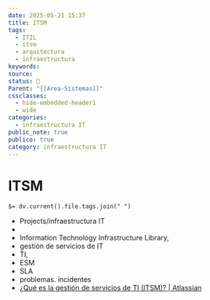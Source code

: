 ```yaml
---
date: 2025-05-21 15:37
title: ITSM
tags:
  - ITIL
  - itsm
  - arquitectura
  - infraestructura
keywords: 
source: 
status: 📌
Parent: "[[Area-Sistemas]]"
cssclasses:
  - hide-embedded-header1
  - wide
categories:
  - infraestructura IT
public_note: true
publico: true
category: infraestructura IT
---
```

# ITSM
`$= dv.current().file.tags.join(" ")`

- Projects/infraestructura IT
- 
- Information Technology Infrastructure Library, 
- gestión de servicios de IT
- TI, 
- ESM
- SLA
- problemas. incidentes
- [¿Qué es la gestión de servicios de TI (ITSM)? | Atlassian](https://www.atlassian.com/es/itsm) 